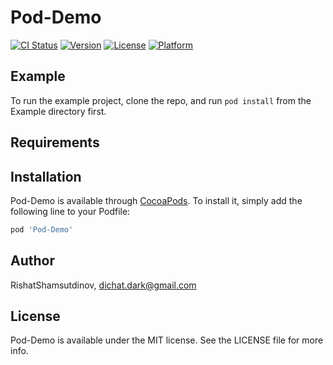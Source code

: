 # Pod-Demo

[![CI Status](http://img.shields.io/travis/RishatShamsutdinov/Pod-Demo.svg?style=flat)](https://travis-ci.org/RishatShamsutdinov/Pod-Demo)
[![Version](https://img.shields.io/cocoapods/v/Pod-Demo.svg?style=flat)](http://cocoapods.org/pods/Pod-Demo)
[![License](https://img.shields.io/cocoapods/l/Pod-Demo.svg?style=flat)](http://cocoapods.org/pods/Pod-Demo)
[![Platform](https://img.shields.io/cocoapods/p/Pod-Demo.svg?style=flat)](http://cocoapods.org/pods/Pod-Demo)

## Example

To run the example project, clone the repo, and run `pod install` from the Example directory first.

## Requirements

## Installation

Pod-Demo is available through [CocoaPods](http://cocoapods.org). To install
it, simply add the following line to your Podfile:

```ruby
pod 'Pod-Demo'
```

## Author

RishatShamsutdinov, dichat.dark@gmail.com

## License

Pod-Demo is available under the MIT license. See the LICENSE file for more info.
